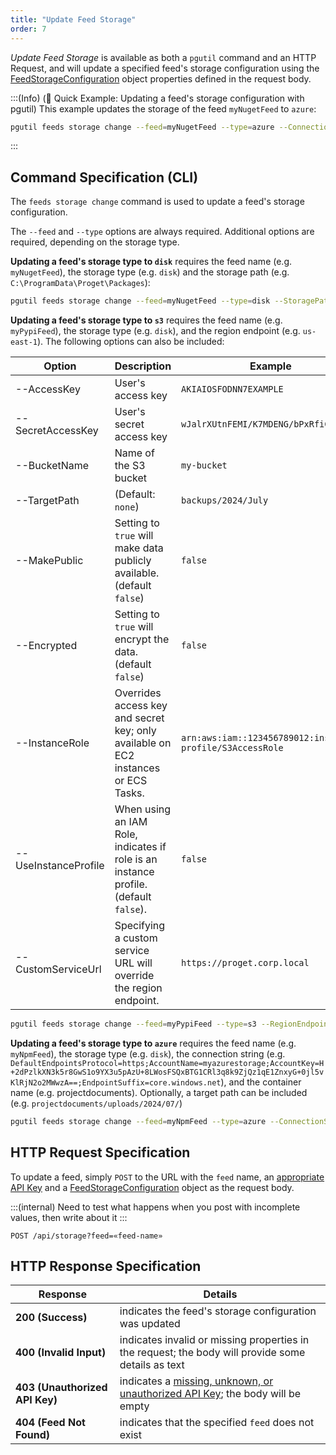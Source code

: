 ```yaml
---
title: "Update Feed Storage"
order: 7
---
```


*Update Feed Storage* is available as both a `pgutil` command and an HTTP Request, and will update a specified feed's storage configuration using the [FeedStorageConfiguration](/docs/proget/api/feeds#storage-object) object properties defined in the request body.

:::(Info) (🚀 Quick Example: Updating a feed's storage configuration with pgutil)
This example updates the storage of the feed `myNugetFeed` to `azure`:

```bash
pgutil feeds storage change --feed=myNugetFeed --type=azure --ConnectionString=DefaultEndpointsProtocol=https;AccountName=myazurestorage;AccountKey=H+2dPzlkXN3k5r8GwS1o9YX3u5pAzU+8LWosFSQxBTG1CRl3q8k9ZjQz1qE1ZnxyG+0jl5vKlRjN2o2MWwzA==;EndpointSuffix=core.windows.net --ContainerName=projectdocuments --TargetPath=projectdocuments/uploads/2024/07/
```
:::

## Command Specification (CLI)
The `feeds storage change` command is used to update a feed's storage configuration.

The `--feed` and `--type` options are always required. Additional options are required, depending on the storage type.

**Updating a feed's storage type to `disk`** requires the feed name (e.g. `myNugetFeed`), the storage type (e.g. `disk`) and the storage path (e.g. `C:\ProgramData\Proget\Packages`):

```bash
pgutil feeds storage change --feed=myNugetFeed --type=disk --StoragePath=C:\ProgramData\Proget\Packages
```

**Updating a feed's storage type to `s3`** requires the feed name (e.g. `myPypiFeed`), the storage type (e.g. `disk`), and the region endpoint (e.g. `us-east-1`). The following options can also be included:

| Option | Description | Example
| --- | --- | --- |
| --AccessKey | User's access key | `AKIAIOSFODNN7EXAMPLE` |
| --SecretAccessKey | User's secret access key | `wJalrXUtnFEMI/K7MDENG/bPxRfiCYKEY` |
| --BucketName | Name of the S3 bucket | `my-bucket` |
| --TargetPath | (Default: `none`) | `backups/2024/July`|
| --MakePublic | Setting to `true` will make data publicly available. (default `false`) | `false` |
| --Encrypted | Setting to `true` will encrypt the data. (default `false`) | `false` |
| --InstanceRole | Overrides access key and secret key; only available on EC2 instances or ECS Tasks. | `arn:aws:iam::123456789012:instance-profile/S3AccessRole` |
| --UseInstanceProfile | When using an IAM Role, indicates if role is an instance profile. (default `false`). | `false` |
| --CustomServiceUrl | Specifying a custom service URL will override the region endpoint. | `https://proget.corp.local` |

```bash
pgutil feeds storage change --feed=myPypiFeed --type=s3 --RegionEndpoint=us-east-1 --AccessKey=AKIAIOSFODNN7EXAMPLE --SecretAccessKey=wJalrXUtnFEMI/K7MDENG/bPxRfiCYKEY
```

**Updating a feed's storage type to `azure`** requires the feed name (e.g. `myNpmFeed`), the storage type (e.g. `disk`), the connection string (e.g. `DefaultEndpointsProtocol=https;AccountName=myazurestorage;AccountKey=H+2dPzlkXN3k5r8GwS1o9YX3u5pAzU+8LWosFSQxBTG1CRl3q8k9ZjQz1qE1ZnxyG+0jl5vKlRjN2o2MWwzA==;EndpointSuffix=core.windows.net`), and the container name (e.g. projectdocuments). Optionally, a target path can be included (e.g. `projectdocuments/uploads/2024/07/`)

```bash
pgutil feeds storage change --feed=myNpmFeed --type=azure --ConnectionString=DefaultEndpointsProtocol=https;AccountName=myazurestorage;AccountKey=H+2dPzlkXN3k5r8GwS1o9YX3u5pAzU+8LWosFSQxBTG1CRl3q8k9ZjQz1qE1ZnxyG+0jl5vKlRjN2o2MWwzA==;EndpointSuffix=core.windows.net --ContainerName=projectdocuments --TargetPath=projectdocuments/uploads/2024/07/
```

## HTTP Request Specification
To update a feed, simply `POST` to the URL with the `feed` name, an [appropriate API Key](/docs/proget/api/feeds#authentication) and a [FeedStorageConfiguration](/docs/proget/api/feeds#storage-object) object as the request body.

:::(internal)
Need to test what happens when you post with incomplete values, then write about it
:::

```plaintext
POST /api/storage?feed=«feed-name»
```

## HTTP Response Specification

| Response | Details |
|---|---|
| **200 (Success)** | indicates the feed's storage configuration was updated |
| **400 (Invalid Input)** | indicates invalid or missing properties in the request; the body will provide some details as text |
| **403 (Unauthorized API Key)** | indicates a [missing, unknown, or unauthorized API Key](/docs/proget/api/feeds#authentication); the body will be empty |
| **404 (Feed Not Found)** | indicates that the specified `feed` does not exist |